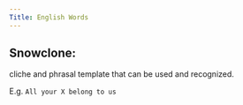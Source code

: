 ```yaml
---
Title: English Words
---
```


## Snowclone:

cliche and phrasal template that can be used and recognized.

E.g. `All your X belong to us`
